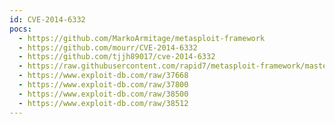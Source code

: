 ```yaml
---
id: CVE-2014-6332
pocs:
  - https://github.com/MarkoArmitage/metasploit-framework
  - https://github.com/mourr/CVE-2014-6332
  - https://github.com/tjjh89017/cve-2014-6332
  - https://raw.githubusercontent.com/rapid7/metasploit-framework/master/modules/exploits/windows/browser/ms14_064_ole_code_execution.rb
  - https://www.exploit-db.com/raw/37668
  - https://www.exploit-db.com/raw/37800
  - https://www.exploit-db.com/raw/38500
  - https://www.exploit-db.com/raw/38512
---
```

